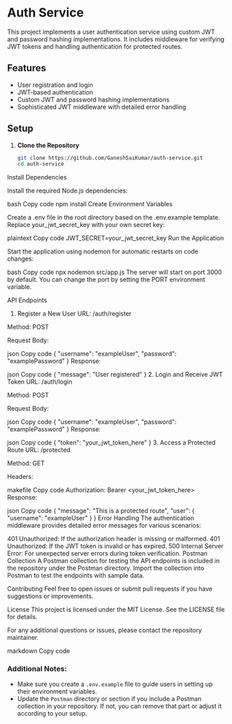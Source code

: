 # Auth Service

This project implements a user authentication service using custom JWT and password hashing implementations. It includes middleware for verifying JWT tokens and handling authentication for protected routes.

## Features

- User registration and login
- JWT-based authentication
- Custom JWT and password hashing implementations
- Sophisticated JWT middleware with detailed error handling

## Setup

1. **Clone the Repository**

   ```bash
   git clone https://github.com/GaneshSaiKumar/auth-service.git
   cd auth-service
Install Dependencies

Install the required Node.js dependencies:

bash
Copy code
npm install
Create Environment Variables

Create a .env file in the root directory based on the .env.example template. Replace your_jwt_secret_key with your own secret key:

plaintext
Copy code
JWT_SECRET=your_jwt_secret_key
Run the Application

Start the application using nodemon for automatic restarts on code changes:

bash
Copy code
npx nodemon src/app.js
The server will start on port 3000 by default. You can change the port by setting the PORT environment variable.

API Endpoints
1. Register a New User
URL: /auth/register

Method: POST

Request Body:

json
Copy code
{
  "username": "exampleUser",
  "password": "examplePassword"
}
Response:

json
Copy code
{
  "message": "User registered"
}
2. Login and Receive JWT Token
URL: /auth/login

Method: POST

Request Body:

json
Copy code
{
  "username": "exampleUser",
  "password": "examplePassword"
}
Response:

json
Copy code
{
  "token": "your_jwt_token_here"
}
3. Access a Protected Route
URL: /protected

Method: GET

Headers:

makefile
Copy code
Authorization: Bearer <your_jwt_token_here>
Response:

json
Copy code
{
  "message": "This is a protected route",
  "user": {
    "username": "exampleUser"
  }
}
Error Handling
The authentication middleware provides detailed error messages for various scenarios:

401 Unauthorized: If the authorization header is missing or malformed.
401 Unauthorized: If the JWT token is invalid or has expired.
500 Internal Server Error: For unexpected server errors during token verification.
Postman Collection
A Postman collection for testing the API endpoints is included in the repository under the Postman directory. Import the collection into Postman to test the endpoints with sample data.

Contributing
Feel free to open issues or submit pull requests if you have suggestions or improvements.

License
This project is licensed under the MIT License. See the LICENSE file for details.

For any additional questions or issues, please contact the repository maintainer.

markdown
Copy code

### Additional Notes:
- Make sure you create a `.env.example` file to guide users in setting up their environment variables.
- Update the `Postman` directory or section if you include a Postman collection in your repository. If not, you can remove that part or adjust it according to your setup.